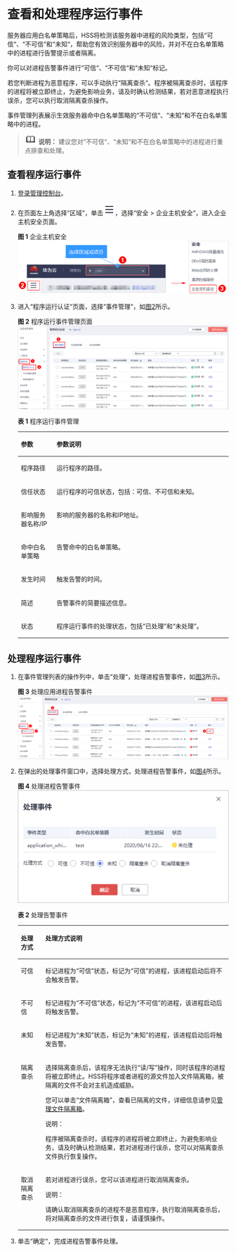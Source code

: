# 查看和处理程序运行事件<a name="hss_01_0055"></a>

服务器应用白名单策略后，HSS将检测该服务器中进程的风险类型，包括“可信“、“不可信“和“未知“，帮助您有效识别服务器中的风险，并对不在白名单策略中的进程进行告警提示或者隔离。

你可以对进程告警事件进行“可信“、“不可信“和“未知“标记。

若您判断进程为恶意程序，可以手动执行“隔离查杀“。程序被隔离查杀时，该程序的进程将被立即终止，为避免影响业务，请及时确认检测结果，若对恶意进程执行误杀，您可以执行取消隔离查杀操作。

事件管理列表展示生效服务器命中白名单策略的“不可信“、“未知“和不在白名单策略中的进程。

>![](public_sys-resources/icon-note.gif) **说明：** 
>建议您对“不可信“、“未知“和不在白名单策略中的进程进行重点排查和处理。

## 查看程序运行事件<a name="section14590215112313"></a>

1.  [登录管理控制台](https://console.huaweicloud.com)。
2.  在页面左上角选择“区域“，单击![](figures/icon-servicelist.png)，选择“安全  \>  企业主机安全“，进入企业主机安全页面。

    **图 1**  企业主机安全<a name="hss_01_0229_fig1855613765114"></a>  
    ![](figures/企业主机安全.png "企业主机安全")

3.  进入“程序运行认证“页面，选择“事件管理“，如[图2](#fig105477442559)所示。

    **图 2**  程序运行事件管理页面<a name="fig105477442559"></a>  
    ![](figures/程序运行事件管理页面.png "程序运行事件管理页面")

    **表 1**  程序运行事件管理

    <a name="table3242161318569"></a>
    <table><thead align="left"><tr id="row124313131566"><th class="cellrowborder" valign="top" width="16.919999999999998%" id="mcps1.2.3.1.1"><p id="p182431113145610"><a name="p182431113145610"></a><a name="p182431113145610"></a>参数</p>
    </th>
    <th class="cellrowborder" valign="top" width="83.08%" id="mcps1.2.3.1.2"><p id="p7243121325614"><a name="p7243121325614"></a><a name="p7243121325614"></a>参数说明</p>
    </th>
    </tr>
    </thead>
    <tbody><tr id="row524331355617"><td class="cellrowborder" valign="top" width="16.919999999999998%" headers="mcps1.2.3.1.1 "><p id="p1244181316568"><a name="p1244181316568"></a><a name="p1244181316568"></a>程序路径</p>
    </td>
    <td class="cellrowborder" valign="top" width="83.08%" headers="mcps1.2.3.1.2 "><p id="p724471305615"><a name="p724471305615"></a><a name="p724471305615"></a>运行程序的路径。</p>
    </td>
    </tr>
    <tr id="row917312531616"><td class="cellrowborder" valign="top" width="16.919999999999998%" headers="mcps1.2.3.1.1 "><p id="p8174855167"><a name="p8174855167"></a><a name="p8174855167"></a>信任状态</p>
    </td>
    <td class="cellrowborder" valign="top" width="83.08%" headers="mcps1.2.3.1.2 "><p id="p1517475171612"><a name="p1517475171612"></a><a name="p1517475171612"></a>运行程序的可信状态，包括：可信、不可信和未知。</p>
    </td>
    </tr>
    <tr id="row13244141319566"><td class="cellrowborder" valign="top" width="16.919999999999998%" headers="mcps1.2.3.1.1 "><p id="p12449133566"><a name="p12449133566"></a><a name="p12449133566"></a>影响服务器名称/IP</p>
    </td>
    <td class="cellrowborder" valign="top" width="83.08%" headers="mcps1.2.3.1.2 "><p id="p4244121325614"><a name="p4244121325614"></a><a name="p4244121325614"></a>影响的服务器的名称和IP地址。</p>
    </td>
    </tr>
    <tr id="row12441313175615"><td class="cellrowborder" valign="top" width="16.919999999999998%" headers="mcps1.2.3.1.1 "><p id="p18244121305611"><a name="p18244121305611"></a><a name="p18244121305611"></a>命中白名单策略</p>
    </td>
    <td class="cellrowborder" valign="top" width="83.08%" headers="mcps1.2.3.1.2 "><p id="p1424415135565"><a name="p1424415135565"></a><a name="p1424415135565"></a>告警命中的白名单策略。</p>
    </td>
    </tr>
    <tr id="row156021245718"><td class="cellrowborder" valign="top" width="16.919999999999998%" headers="mcps1.2.3.1.1 "><p id="p1361131235720"><a name="p1361131235720"></a><a name="p1361131235720"></a>发生时间</p>
    </td>
    <td class="cellrowborder" valign="top" width="83.08%" headers="mcps1.2.3.1.2 "><p id="p14614129575"><a name="p14614129575"></a><a name="p14614129575"></a>触发告警的时间。</p>
    </td>
    </tr>
    <tr id="row20587172171713"><td class="cellrowborder" valign="top" width="16.919999999999998%" headers="mcps1.2.3.1.1 "><p id="p14723134519433"><a name="p14723134519433"></a><a name="p14723134519433"></a>简述</p>
    </td>
    <td class="cellrowborder" valign="top" width="83.08%" headers="mcps1.2.3.1.2 "><p id="p18723194514435"><a name="p18723194514435"></a><a name="p18723194514435"></a>告警事件的简要描述信息。</p>
    </td>
    </tr>
    <tr id="row144161328185719"><td class="cellrowborder" valign="top" width="16.919999999999998%" headers="mcps1.2.3.1.1 "><p id="p124161028125716"><a name="p124161028125716"></a><a name="p124161028125716"></a>状态</p>
    </td>
    <td class="cellrowborder" valign="top" width="83.08%" headers="mcps1.2.3.1.2 "><p id="p1416112835713"><a name="p1416112835713"></a><a name="p1416112835713"></a>程序运行事件的处理状态，包括<span class="parmvalue" id="parmvalue177941756131112"><a name="parmvalue177941756131112"></a><a name="parmvalue177941756131112"></a>“已处理”</span>和<span class="parmvalue" id="parmvalue10309659141118"><a name="parmvalue10309659141118"></a><a name="parmvalue10309659141118"></a>“未处理”</span>。</p>
    </td>
    </tr>
    </tbody>
    </table>


## 处理程序运行事件<a name="section4340842207"></a>

1.  在事件管理列表的操作列中，单击“处理“，处理进程告警事件，如[图3](#fig166134391595)所示。

    **图 3**  处理应用进程告警事件<a name="fig166134391595"></a>  
    ![](figures/处理应用进程告警事件.png "处理应用进程告警事件")

2.  在弹出的处理事件窗口中，选择处理方式，处理进程告警事件，如[图4](#fig1076611917129)所示。

    **图 4**  处理进程告警事件<a name="fig1076611917129"></a>  
    ![](figures/处理进程告警事件.png "处理进程告警事件")

    **表 2**  处理告警事件

    <a name="table20951474115"></a>
    <table><thead align="left"><tr id="row13941676119"><th class="cellrowborder" valign="top" width="11.600000000000001%" id="mcps1.2.3.1.1"><p id="p16941170114"><a name="p16941170114"></a><a name="p16941170114"></a>处理方式</p>
    </th>
    <th class="cellrowborder" valign="top" width="88.4%" id="mcps1.2.3.1.2"><p id="p1294971118"><a name="p1294971118"></a><a name="p1294971118"></a>处理方式说明</p>
    </th>
    </tr>
    </thead>
    <tbody><tr id="row09414718116"><td class="cellrowborder" valign="top" width="11.600000000000001%" headers="mcps1.2.3.1.1 "><p id="p0940711111"><a name="p0940711111"></a><a name="p0940711111"></a>可信</p>
    </td>
    <td class="cellrowborder" valign="top" width="88.4%" headers="mcps1.2.3.1.2 "><p id="p119410714111"><a name="p119410714111"></a><a name="p119410714111"></a>标记进程为<span class="parmvalue" id="parmvalue620051593017"><a name="parmvalue620051593017"></a><a name="parmvalue620051593017"></a>“可信”</span>状态，标记为<span class="parmvalue" id="parmvalue674144693110"><a name="parmvalue674144693110"></a><a name="parmvalue674144693110"></a>“可信”</span>的进程，该进程启动后将不会触发告警。</p>
    </td>
    </tr>
    <tr id="row4942711115"><td class="cellrowborder" valign="top" width="11.600000000000001%" headers="mcps1.2.3.1.1 "><p id="p094570118"><a name="p094570118"></a><a name="p094570118"></a>不可信</p>
    </td>
    <td class="cellrowborder" valign="top" width="88.4%" headers="mcps1.2.3.1.2 "><p id="p5942771119"><a name="p5942771119"></a><a name="p5942771119"></a>标记进程为<span class="parmvalue" id="parmvalue1029623917313"><a name="parmvalue1029623917313"></a><a name="parmvalue1029623917313"></a>“不可信”</span>状态，标记为<span class="parmvalue" id="parmvalue23944814302"><a name="parmvalue23944814302"></a><a name="parmvalue23944814302"></a>“不可信”</span>的进程，该进程启动后将触发告警。</p>
    </td>
    </tr>
    <tr id="row79420719113"><td class="cellrowborder" valign="top" width="11.600000000000001%" headers="mcps1.2.3.1.1 "><p id="p7943761110"><a name="p7943761110"></a><a name="p7943761110"></a>未知</p>
    </td>
    <td class="cellrowborder" valign="top" width="88.4%" headers="mcps1.2.3.1.2 "><p id="p10945751112"><a name="p10945751112"></a><a name="p10945751112"></a>标记进程为<span class="parmvalue" id="parmvalue16481236113116"><a name="parmvalue16481236113116"></a><a name="parmvalue16481236113116"></a>“未知”</span>状态，标记为<span class="parmvalue" id="parmvalue113721445183017"><a name="parmvalue113721445183017"></a><a name="parmvalue113721445183017"></a>“未知”</span>的进程，该进程启动后将触发告警。</p>
    </td>
    </tr>
    <tr id="row6954761119"><td class="cellrowborder" valign="top" width="11.600000000000001%" headers="mcps1.2.3.1.1 "><p id="p199418718118"><a name="p199418718118"></a><a name="p199418718118"></a>隔离查杀</p>
    </td>
    <td class="cellrowborder" valign="top" width="88.4%" headers="mcps1.2.3.1.2 "><p id="p4951672116"><a name="p4951672116"></a><a name="p4951672116"></a>选择隔离查杀后，该程序无法执行<span class="parmvalue" id="parmvalue20951873115"><a name="parmvalue20951873115"></a><a name="parmvalue20951873115"></a>“读/写”</span>操作，同时该程序的进程将被立即终止。HSS将程序或者进程的源文件加入文件隔离箱，被隔离的文件不会对主机造成威胁。</p>
    <p id="p15954718117"><a name="p15954718117"></a><a name="p15954718117"></a>您可以单击<span class="uicontrol" id="uicontrol149516710115"><a name="uicontrol149516710115"></a><a name="uicontrol149516710115"></a>“文件隔离箱”</span>，查看已隔离的文件，详细信息请参见<a href="管理文件隔离箱.md">管理文件隔离箱</a>。</p>
    <div class="note" id="note595078112"><a name="note595078112"></a><a name="note595078112"></a><span class="notetitle"> 说明： </span><div class="notebody"><p id="p199515712111"><a name="p199515712111"></a><a name="p199515712111"></a>程序被隔离查杀时，该程序的进程将被立即终止，为避免影响业务，请及时确认检测结果，若对进程进行误杀，您可以对隔离查杀文件执行恢复操作。</p>
    </div></div>
    </td>
    </tr>
    <tr id="row595177101118"><td class="cellrowborder" valign="top" width="11.600000000000001%" headers="mcps1.2.3.1.1 "><p id="p12953791116"><a name="p12953791116"></a><a name="p12953791116"></a>取消隔离查杀</p>
    </td>
    <td class="cellrowborder" valign="top" width="88.4%" headers="mcps1.2.3.1.2 "><p id="p99510711119"><a name="p99510711119"></a><a name="p99510711119"></a>若对进程进行误杀，您可以该进程进行取消隔离查杀。</p>
    <div class="note" id="note683663332319"><a name="note683663332319"></a><a name="note683663332319"></a><span class="notetitle"> 说明： </span><div class="notebody"><p id="p108361633132317"><a name="p108361633132317"></a><a name="p108361633132317"></a>请确认取消隔离查杀的进程不是恶意程序，执行取消隔离查杀后，将对隔离查杀的文件进行恢复，请谨慎操作。</p>
    </div></div>
    </td>
    </tr>
    </tbody>
    </table>

3.  单击“确定“，完成进程告警事件处理。

